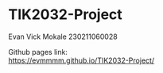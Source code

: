 # TIK2032-Project
Evan Vick Mokale  230211060028

Github pages link:  
https://evmmmm.github.io/TIK2032-Project/
